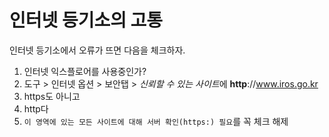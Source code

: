 # 인터넷 등기소의 고통

인터넷 등기소에서 오류가 뜨면 다음을 체크하자.

1. 인터넷 익스플로어를 사용중인가?
2. 도구 > 인터넷 옵션 > 보안탭 > *신뢰할 수 있는 사이트*에 **http**://www.iros.go.kr
  1. https도 아니고
  2. http다
  3. `이 영역에 있는 모든 사이트에 대해 서버 확인(https:) 필요`를 꼭 체크 해제
